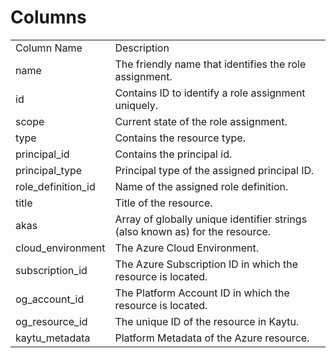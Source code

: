 # Columns  

<table>
	<tr><td>Column Name</td><td>Description</td></tr>
	<tr><td>name</td><td>The friendly name that identifies the role assignment.</td></tr>
	<tr><td>id</td><td>Contains ID to identify a role assignment uniquely.</td></tr>
	<tr><td>scope</td><td>Current state of the role assignment.</td></tr>
	<tr><td>type</td><td>Contains the resource type.</td></tr>
	<tr><td>principal_id</td><td>Contains the principal id.</td></tr>
	<tr><td>principal_type</td><td>Principal type of the assigned principal ID.</td></tr>
	<tr><td>role_definition_id</td><td>Name of the assigned role definition.</td></tr>
	<tr><td>title</td><td>Title of the resource.</td></tr>
	<tr><td>akas</td><td>Array of globally unique identifier strings (also known as) for the resource.</td></tr>
	<tr><td>cloud_environment</td><td>The Azure Cloud Environment.</td></tr>
	<tr><td>subscription_id</td><td>The Azure Subscription ID in which the resource is located.</td></tr>
	<tr><td>og_account_id</td><td>The Platform Account ID in which the resource is located.</td></tr>
	<tr><td>og_resource_id</td><td>The unique ID of the resource in Kaytu.</td></tr>
	<tr><td>kaytu_metadata</td><td>Platform Metadata of the Azure resource.</td></tr>
</table>